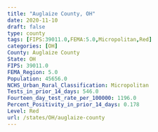 ```yaml
---
title: "Auglaize County, OH"
date: 2020-11-10
draft: false
type: county
tags: [FIPS:39011.0,FEMA:5.0,Micropolitan,Red]
categories: [OH]
County: Auglaize County
State: OH
FIPS: 39011.0
FEMA_Region: 5.0
Population: 45656.0
NCHS_Urban_Rural_Classification: Micropolitan
Tests_in_prior_14_days: 546.0
Fourteen_day_test_rate_per_100000: 1196.0
Percent_Positivity_in_prior_14_days: 0.178
Level: Red
url: /states/OH/auglaize-county
---
```



